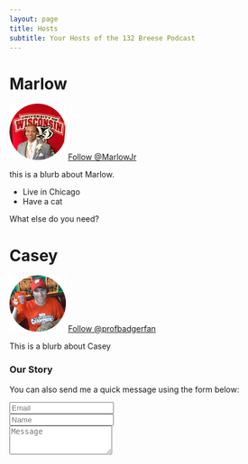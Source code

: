 ```yaml
---
layout: page
title: Hosts 
subtitle: Your Hosts of the 132 Breese Podcast
---
```


# Marlow
![marlow](img/marlow-head-shot.png) <a href="https://twitter.com/marlowjr?ref_src=twsrc%5Etfw" class="twitter-follow-button" data-show-count="false">Follow @MarlowJr</a><script async src="https://platform.twitter.com/widgets.js" charset="utf-8"></script>

this is a blurb about Marlow. 

- Live in Chicago
- Have a cat

What else do you need?

# Casey 
  ![casey](img/imageedit_3_5873510159.png) <a href="https://twitter.com/profbadgerfan?ref_src=twsrc%5Etfw" class="twitter-follow-button" data-show-count="false">Follow @profbadgerfan</a><script async src="https://platform.twitter.com/widgets.js" charset="utf-8"></script>

This is a blurb about Casey 

### Our Story


<form action="https://formspree.io/dean@attalitech.com" method="POST" class="form" id="contact-form">
  <p>You can also send me a quick message using the form below:</p>
  <div class="row">
    <div class="col-xs-6">
      <input type="email" name="_replyto" class="form-control input-lg" placeholder="Email" title="Email">
    </div>
    <div class="col-xs-6">
      <input type="text" name="name" class="form-control input-lg" placeholder="Name" title="Name">
    </div>
  </div>
  <input type="hidden" name="_subject" value="New submission from deanattali.com">
  <textarea type="text" name="content" class="form-control input-lg" placeholder="Message" title="Message" required="required" rows="3"></textarea>
  <input type="text" name="_gotcha" style="display:none">
  <input type="hidden" name="_next" value="./aboutme?message=Your message was sent successfully, thanks!" />
